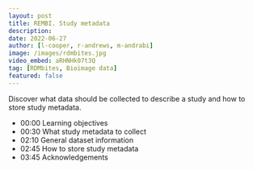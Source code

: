 ```yaml
---
layout: post
title: REMBI. Study metadata
description: 
date: 2022-06-27
author: [l-cooper, r-andrews, m-andrabi]
image: /images/rdmbites.jpg
video_embed: aRHNHk07t3Q
tag: [RDMbites, Bioimage data]
featured: false
---
```


Discover what data should be collected to describe a study and how to store study metadata. 

- 00:00 Learning objectives
- 00:30 What study metadata to collect
- 02:10 General dataset information
- 02:45 How to store study metadata
- 03:45 Acknowledgements